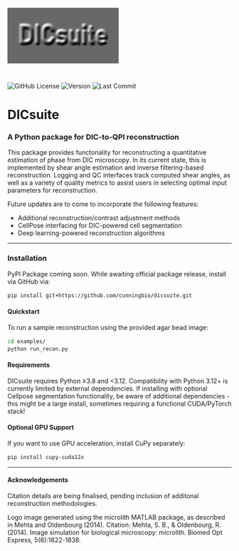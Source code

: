 <img src="images/DICsuite-Logo.png" width="250" title="DICsuite Logo" alt="Logo" align="centre" vspace = 25>


![GitHub License](https://img.shields.io/github/license/cunningbio/dicsuite)
![Version](https://img.shields.io/github/v/tag/cunningbio/dicsuite?label=version)
![Last Commit](https://img.shields.io/github/last-commit/cunningbio/dicsuite)

# DICsuite
### A Python package for DIC-to-QPI reconstruction

This package provides functonality for reconstructing a quantitative estimation of phase from DIC microscopy.
In its current state, this is implemented by  shear angle estimation and inverse filtering-based reconstruction.
Logging and QC interfaces track computed shear angles, as well as a variety of quality metrics to assist users in selecting optimal input parameters for reconstruction. 

Future updates are to come to incorporate the following features:

- Additional reconstruction/contrast adjustment methods
- CellPose interfacing for DIC-powered cell segmentation
- Deep learning-powered reconstruction algorithms
---
### Installation
PyPI Package coming soon. While awaiting official package release, install via GitHub via:
```bash
pip install git+https://github.com/cunningbio/dicsuite.git
```

#### Quickstart
To run a sample reconstruction using the provided agar bead image:

```bash
cd examples/
python run_recon.py
```

#### Requirements
DICsuite requires Python ≥3.8 and <3.12. Compatibility with Python 3.12+ is currently limited by external dependencies.
If installing with optional Cellpose segmentation functionality, be aware of additional dependencies - this might be a large install, sometimes requiring a functional CUDA/PyTorch stack!

#### Optional GPU Support
If you want to use GPU acceleration, install CuPy separately:

```bash
pip install cupy-cuda12x
```
---
#### Acknowledgements
Citation details are being finalised, pending inclusion of additonal reconstruction methodologies.

Logo image generated using the microlith MATLAB package, as described in Mehta and Oldenbourg (2014).
Citation: Mehta, S. B., & Oldenbourg, R. (2014). Image simulation for biological microscopy: microlith. Biomed Opt Express, 5(6):1822-1838.
